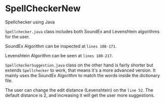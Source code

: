 # SpellCheckerNew

Spellchecker using Java

``Spellchecker.java`` class includes both SoundEx and Levenshtein algorithms for the user.

SoundEx Algorithm can be inspected at ``lines 108-171``.

Levenshtein Algorithm can be seen at ``lines 180-217``.

``SpellcheckerSuggestion.java`` class on the other hand is fairly shorter but extends ``Spellchecker`` to work, that means it's a more advanced version. It mainly uses the SoundEx Algorithm to match the words inside the dictionary file.

The user can change the edit distance (Levenshtein) on the ``line 52``. The default distance is 2, and increasing it will get the user more suggestions.